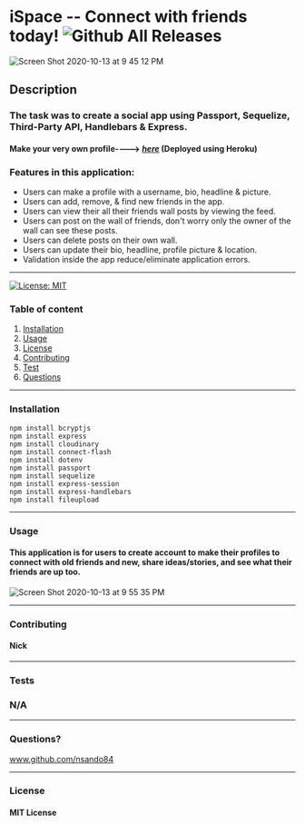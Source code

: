 # **iSpace -- Connect with friends today!**   ![Github All Releases](https://img.shields.io/github/contributors/nsando84/ispace)   

![Screen Shot 2020-10-13 at 9 45 12 PM](https://user-images.githubusercontent.com/67135603/95944611-6cb8a980-0d9d-11eb-810f-88ad5a62371e.png)








  ## **Description**

  

  ### The task was to create a social app using Passport, Sequelize, Third-Party API, Handlebars & Express. 

 #### Make your very own profile----> [***here***](https://ispaceapp.herokuapp.com/) (Deployed using Heroku)
 

 
  ### Features in this application:
  
  - Users can make a profile with a username, bio, headline & picture.
  - Users can add, remove, & find new friends in the app.
  - Users can view their all their friends wall posts by viewing the feed. 
  - Users can post on the wall of friends, don't worry only the owner of the wall can see these posts.
  - Users can delete posts on their own wall.
  - Users can update their bio, headline, profile picture & location.
  - Validation inside the app reduce/eliminate application errors.
  
---

[![License: MIT](https://img.shields.io/badge/License-MIT-yellow.svg)](https://opensource.org/licenses/MIT)

  ### Table of content
  1. [Installation](#installation)
  2. [Usage](#usage)
  3. [License](#license)
  4. [Contributing](#contributing)
  5. [Test](#test)
  6. [Questions](#questions)

---

### **Installation**

    npm install bcryptjs
    npm install express
    npm install cloudinary
    npm install connect-flash
    npm install dotenv
    npm install passport
    npm install sequelize
    npm install express-session
    npm install express-handlebars
    npm install fileupload

---

### **Usage**

#### This application is for users to create account to make their profiles to connect with old friends and new, share ideas/stories, and see what their friends are up too. 

![Screen Shot 2020-10-13 at 9 55 35 PM](https://user-images.githubusercontent.com/67135603/95945228-d84f4680-0d9e-11eb-873c-5dd04bb79679.png)





---

### **Contributing**

#### Nick

---

### **Tests**

### N/A

---

### **Questions?**

www.github.com/nsando84

---

### **License**

#### MIT License
